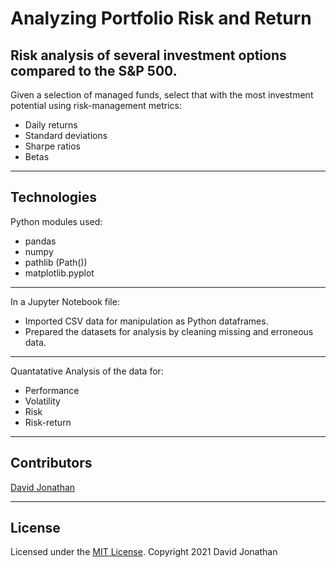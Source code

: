 # Analyzing Portfolio Risk and Return
Risk analysis of several investment options compared to the S&amp;P 500.
---
Given a selection of managed funds, select that with the most investment potential using risk-management metrics:
* Daily returns
* Standard deviations
* Sharpe ratios
* Betas

---

## Technologies

Python modules used:

* pandas
* numpy
* pathlib (Path())
* matplotlib.pyplot

---
In a Jupyter Notebook file:
* Imported CSV data for manipulation as Python dataframes.
* Prepared the datasets for analysis by cleaning missing and erroneous data.

---
Quantatative Analysis of the data for:
 * Performance
 * Volatility
 * Risk
 * Risk-return

---
## Contributors

[David Jonathan](https://www.linkedin.com/in/david-jonathan-1b9470/)

---

## License

Licensed under the [MIT License](https://github.com/tmbo/questionary/blob/master/LICENSE). Copyright 2021 David Jonathan

